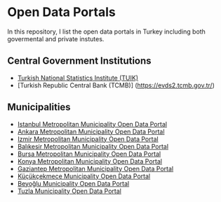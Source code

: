 # Open Data Portals

In this repository, I list the open data portals in Turkey including both govermental and private instutes. 



## Central Government Institutions

+ [Turkish National Statistics Institute (TUIK)](https://www.tuik.gov.tr/)
+ [Turkish Republic Central Bank (TCMB)] (https://evds2.tcmb.gov.tr/)


## Municipalities 

+ [Istanbul Metropolitan Municipality Open Data Portal](https://data.ibb.gov.tr/en/)
+ [Ankara Metropolitan Municipality Open Data Portal](https://seffaf.ankara.bel.tr/)
+ [Izmir Metropolitan Municipality Open Data Portal](https://acikveri.bizizmir.com/)
+ [Balıkesir Metropolitan Municipality Open Data Portal](https://acikveri.balikesir.bel.tr/)
+ [Bursa Metropolitan Municipality Open Data Portal](https://acikyesil.bursa.bel.tr/)
+ [Konya Metropolitan Municipality Open Data Portal](https://acikveri.konya.bel.tr/)
+ [Gaziantep Metropolitan Municipality Open Data Portal](https://acikveri.gaziantep.bel.tr/)
+ [Küçükçekmece Municipality Open Data Portal](https://acikveri.kucukcekmece.bel.tr/)
+ [Beyoğlu Municipality Open Data Portal](https://acikveri.beyoglu.bel.tr/)
+ [Tuzla Municipality Open Data Portal](https://veri.tuzla.bel.tr/)

